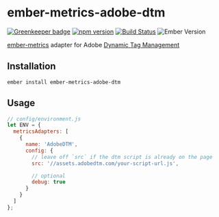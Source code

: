 # ember-metrics-adobe-dtm

[![Greenkeeper badge](https://badges.greenkeeper.io/kellyselden/ember-metrics-adobe-dtm.svg)](https://greenkeeper.io/)
[![npm version](https://badge.fury.io/js/ember-metrics-adobe-dtm.svg)](https://badge.fury.io/js/ember-metrics-adobe-dtm)
[![Build Status](https://travis-ci.org/kellyselden/ember-metrics-adobe-dtm.svg?branch=master)](https://travis-ci.org/kellyselden/ember-metrics-adobe-dtm)
![Ember Version](https://embadge.io/v1/badge.svg?start=2.8.0)

[ember-metrics](https://github.com/poteto/ember-metrics) adapter for Adobe [Dynamic Tag Management](https://dtm.adobe.com/)

## Installation

```
ember install ember-metrics-adobe-dtm
```

## Usage

```js
// config/environment.js
let ENV = {
  metricsAdapters: [
    {
      name: 'AdobeDTM',
      config: {
        // leave off `src` if the dtm script is already on the page
        src: '//assets.adobedtm.com/your-script-url.js',

        // optional
        debug: true
      }
    }
  ]
};
```
